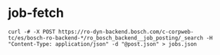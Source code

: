 # job-fetch

`curl -# -X POST https://ro-dyn-backend.bosch.com/c-corpweb-tc/es/bosch-ro-backend-*/ro_bosch_backend__job_posting/_search -H "Content-Type: application/json" -d "@post.json" > jobs.json
`